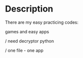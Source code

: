 # Description 
There are my easy practicing codes: 

games and easy apps




/ need decryptor python 




/ one file - one app
